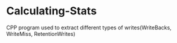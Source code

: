 # Calculating-Stats
CPP program used to extract different types of writes(WriteBacks, WriteMiss, RetentionWrites)
